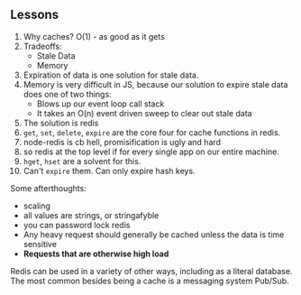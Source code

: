 ## Lessons

1. Why caches? O(1) - as good as it gets
2. Tradeoffs:
    - Stale Data
    - Memory
3. Expiration of data is one solution for stale data.
4. Memory is very difficult in JS, because our solution to expire stale data does one of two things:
     - Blows up our event loop call stack
     - It takes an O(n) event driven sweep to clear out stale data
5. The solution is redis
6. `get`, `set`, `delete`, `expire` are the core four for cache functions in redis.
7. node-redis is cb hell, promisification is ugly and hard
8. so redis at the top level if for every single app on our entire machine.
9. `hget`, `hset` are a solvent for this.
10. Can't `expire` them. Can only expire hash keys.

Some afterthoughts:
 - scaling
 - all values are strings, or stringafyble
 - you can password lock redis
 - Any heavy request should generally be cached unless the data is time sensitive
 - **Requests that are otherwise high load**

Redis can be used in a variety of other ways, including as a literal database. The most common besides being a cache is a messaging system Pub/Sub.

